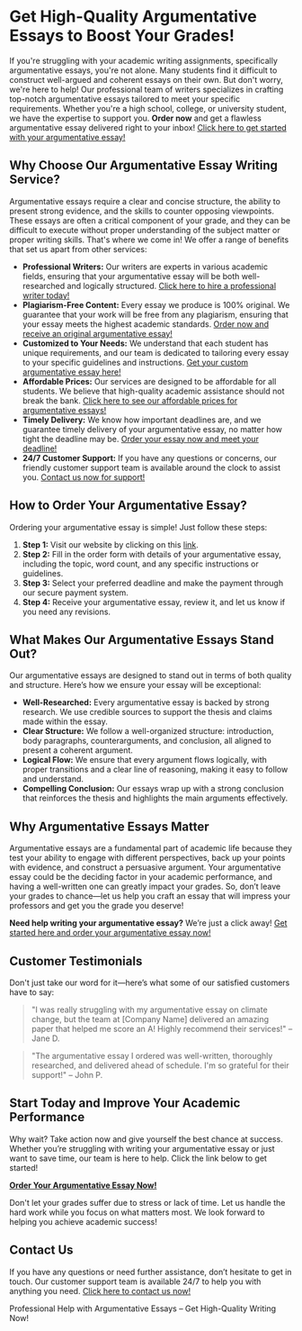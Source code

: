 <h1>Get High-Quality Argumentative Essays to Boost Your Grades!</h1>

<p>If you're struggling with your academic writing assignments, specifically argumentative essays, you're not alone. Many students find it difficult to construct well-argued and coherent essays on their own. But don't worry, we're here to help! Our professional team of writers specializes in crafting top-notch argumentative essays tailored to meet your specific requirements. Whether you're a high school, college, or university student, we have the expertise to support you. <strong>Order now</strong> and get a flawless argumentative essay delivered right to your inbox! <a href="https://tinyurl.com/topessay?keyword=argumentative+essays">Click here to get started with your argumentative essay!</a></p>

<h2>Why Choose Our Argumentative Essay Writing Service?</h2>

<p>Argumentative essays require a clear and concise structure, the ability to present strong evidence, and the skills to counter opposing viewpoints. These essays are often a critical component of your grade, and they can be difficult to execute without proper understanding of the subject matter or proper writing skills. That's where we come in! We offer a range of benefits that set us apart from other services:</p>

<ul>
  <li><strong>Professional Writers:</strong> Our writers are experts in various academic fields, ensuring that your argumentative essay will be both well-researched and logically structured. <a href="https://tinyurl.com/topessay?keyword=argumentative+essays">Click here to hire a professional writer today!</a></li>
  <li><strong>Plagiarism-Free Content:</strong> Every essay we produce is 100% original. We guarantee that your work will be free from any plagiarism, ensuring that your essay meets the highest academic standards. <a href="https://tinyurl.com/topessay?keyword=argumentative+essays">Order now and receive an original argumentative essay!</a></li>
  <li><strong>Customized to Your Needs:</strong> We understand that each student has unique requirements, and our team is dedicated to tailoring every essay to your specific guidelines and instructions. <a href="https://tinyurl.com/topessay?keyword=argumentative+essays">Get your custom argumentative essay here!</a></li>
  <li><strong>Affordable Prices:</strong> Our services are designed to be affordable for all students. We believe that high-quality academic assistance should not break the bank. <a href="https://tinyurl.com/topessay?keyword=argumentative+essays">Click here to see our affordable prices for argumentative essays!</a></li>
  <li><strong>Timely Delivery:</strong> We know how important deadlines are, and we guarantee timely delivery of your argumentative essay, no matter how tight the deadline may be. <a href="https://tinyurl.com/topessay?keyword=argumentative+essays">Order your essay now and meet your deadline!</a></li>
  <li><strong>24/7 Customer Support:</strong> If you have any questions or concerns, our friendly customer support team is available around the clock to assist you. <a href="https://tinyurl.com/topessay?keyword=argumentative+essays">Contact us now for support!</a></li>
</ul>

<h2>How to Order Your Argumentative Essay?</h2>

<p>Ordering your argumentative essay is simple! Just follow these steps:</p>

<ol>
  <li><strong>Step 1:</strong> Visit our website by clicking on this <a href="https://tinyurl.com/topessay?keyword=argumentative+essays">link</a>.</li>
  <li><strong>Step 2:</strong> Fill in the order form with details of your argumentative essay, including the topic, word count, and any specific instructions or guidelines.</li>
  <li><strong>Step 3:</strong> Select your preferred deadline and make the payment through our secure payment system.</li>
  <li><strong>Step 4:</strong> Receive your argumentative essay, review it, and let us know if you need any revisions.</li>
</ol>

<h2>What Makes Our Argumentative Essays Stand Out?</h2>

<p>Our argumentative essays are designed to stand out in terms of both quality and structure. Here’s how we ensure your essay will be exceptional:</p>

<ul>
  <li><strong>Well-Researched:</strong> Every argumentative essay is backed by strong research. We use credible sources to support the thesis and claims made within the essay.</li>
  <li><strong>Clear Structure:</strong> We follow a well-organized structure: introduction, body paragraphs, counterarguments, and conclusion, all aligned to present a coherent argument.</li>
  <li><strong>Logical Flow:</strong> We ensure that every argument flows logically, with proper transitions and a clear line of reasoning, making it easy to follow and understand.</li>
  <li><strong>Compelling Conclusion:</strong> Our essays wrap up with a strong conclusion that reinforces the thesis and highlights the main arguments effectively.</li>
</ul>

<h2>Why Argumentative Essays Matter</h2>

<p>Argumentative essays are a fundamental part of academic life because they test your ability to engage with different perspectives, back up your points with evidence, and construct a persuasive argument. Your argumentative essay could be the deciding factor in your academic performance, and having a well-written one can greatly impact your grades. So, don’t leave your grades to chance—let us help you craft an essay that will impress your professors and get you the grade you deserve!</p>

<p><strong>Need help writing your argumentative essay?</strong> We’re just a click away! <a href="https://tinyurl.com/topessay?keyword=argumentative+essays">Get started here and order your argumentative essay now!</a></p>

<h2>Customer Testimonials</h2>

<p>Don't just take our word for it—here’s what some of our satisfied customers have to say:</p>

<blockquote>
  "I was really struggling with my argumentative essay on climate change, but the team at [Company Name] delivered an amazing paper that helped me score an A! Highly recommend their services!" – Jane D.
</blockquote>

<blockquote>
  "The argumentative essay I ordered was well-written, thoroughly researched, and delivered ahead of schedule. I'm so grateful for their support!" – John P.
</blockquote>

<h2>Start Today and Improve Your Academic Performance</h2>

<p>Why wait? Take action now and give yourself the best chance at success. Whether you’re struggling with writing your argumentative essay or just want to save time, our team is here to help. Click the link below to get started!</p>

<p><a href="https://tinyurl.com/topessay?keyword=argumentative+essays"><strong>Order Your Argumentative Essay Now!</strong></a></p>

<p>Don't let your grades suffer due to stress or lack of time. Let us handle the hard work while you focus on what matters most. We look forward to helping you achieve academic success!</p>

<h2>Contact Us</h2>

<p>If you have any questions or need further assistance, don’t hesitate to get in touch. Our customer support team is available 24/7 to help you with anything you need. <a href="https://tinyurl.com/topessay?keyword=argumentative+essays">Click here to contact us now!</a></p>
Professional Help with Argumentative Essays – Get High-Quality Writing Now!
